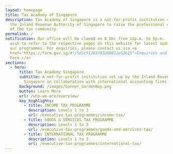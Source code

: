 ```yaml
---
layout: homepage
title: Tax Academy of Singapore
description: Tax Academy of Singapore is a not-for-profit institution set up by
  the Inland Revenue Authority of Singapore to raise the professional competency
  of the tax community.
permalink: /
notification: Our office will be closed on 8 Dec from 12p.m. to 5p.m.  You may
  wish to refer to the respective pages on this website for latest updates on
  our programmes. For enquiries, please contact us via <a
  href="https://form.gov.sg/#!/5d2c51283703d80011e52615">Enquiries and Feedback
  Form.</a>
sections:
  - hero:
      title: Tax Academy Singapore
      subtitle: A not-for-profit institution set up by the Inland Revenue Authority of
        Singapore in collaboration with international accounting firms
      background: /images/banner_GardenBay.png
      button: Learn More
      url: /who-we-are/overview/
      key_highlights:
        - title: INCOME TAX PROGRAMME
          description: Levels 1 to 3
          url: /executive-tax-programmes/income-tax/
        - title: GOODS & SERVICES TAX PROGRAMME
          description: Levels 1 to 3
          url: /executive-tax-programmes/goods-and-services-tax/
        - title: INTERNATIONAL TAX PROGRAMME
          description: Levels 1 to 3
          url: /executive-tax-programmes/international-tax/
---
```

